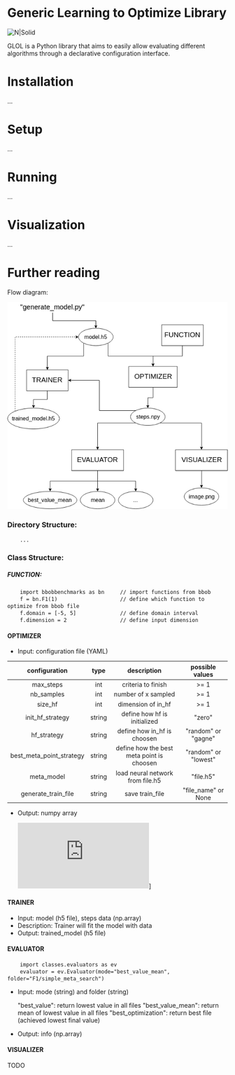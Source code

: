 # Generic Learning to Optimize Library

![N|Solid](https://www.researchgate.net/profile/Nacim_Belkhir/publication/322035981/figure/fig1/AS:574906124910592@1514079709331/black-box-Optimization.png)

GLOL is a Python library that aims to easily allow evaluating different algorithms through a declarative configuration interface.

# Installation
...
# Setup
...
# Running
...
# Visualization
...
# Further reading  

Flow diagram:

![Alt text](documentation/GLOL_diagram_flow.png?raw=true "Title")

### Directory Structure:

        ...

### Class Structure:

#####    FUNCTION:
        import bbobbenchmarks as bn     // import functions from bbob
        f = bn.F1(1)                    // define which function to optimize from bbob file
        f.domain = [-5, 5]              // define domain interval
        f.dimension = 2                 // define input dimension

####    OPTIMIZER
- Input: configuration file (YAML)

| configuration |   type | description | possible values |
| :-----------: | :----: | :---------: | :-------------: |
| max_steps                     | int |criteria to finish | >= 1 
| nb_samples             | int | number of x sampled | >= 1 |
| size_hf | int | dimension of in_hf | >= 1 |
| init_hf_strategy | string | define how hf is initialized | "zero" |
| hf_strategy              | string |  define how in_hf is choosen | "random" or "gagne" |
| best_meta_point_strategy  | string | define how the best meta point is choosen | "random" or "lowest" |
|   meta_model  | string | load neural network from file.h5 | "file.h5" |
| generate_train_file          | string | save train_file | "file_name" or None |

- Output: numpy array
    
    ![N|Solid](https://latex.codecogs.com/gif.latex?%5Cbegin%7Bbmatrix%7D%20%5B%5Cmathrm%7Bx_0%7D%2C%20%26%20%5Cmathrm%7Bhf_0%7D%2C%20%26%20%5Cmathrm%7By_0%7D%5D%5C%5C%20%5B...%2C%20%26%20...%2C%20%26%20...%5D%20%5C%5C%20%5B%5Cmathrm%7Bx_t%7D%2C%20%26%20%5Cmathrm%7Bhf_t%7D%2C%20%26%20%5Cmathrm%7By_t%7D%5D%20%5Cend%7Bbmatrix%7D%5Cleft.%5Cbegin%7Bmatrix%7D%20%26%20%26%20%5C%5C%20%26%20%26%20%5Cend%7Bmatrix%7D%5Cright%5C%7D%20%5Cmathrm%7Bmax%5C_size%20%3D%20max%5C_steps%7D)]


####    TRAINER

- Input: model (h5 file), steps data (np.array) 
- Description: Trainer will fit the model with data
- Output: trained_model (h5 file)

####    EVALUATOR

        import classes.evaluators as ev
        evaluator = ev.Evaluator(mode="best_value_mean", folder="F1/simple_meta_search")
        
- Input: mode (string) and folder (string)
    
    "best_value": return lowest value in all files
    "best_value_mean": return mean of lowest value in all files
    "best_optimization": return best file (achieved lowest final value)

- Output: info (np.array)

####    VISUALIZER

TODO



